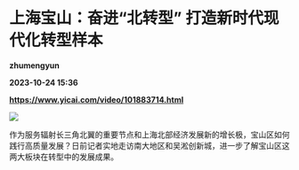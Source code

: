 # 上海宝山：奋进“北转型” 打造新时代现代化转型样本
**zhumengyun**

**2023-10-24 15:36**

**https://www.yicai.com/video/101883714.html**

![](http://imgcdn.yicai.com/vms-new/2023/10/60407179-98e1-4412-a5a4-6a840987200c_qa05.jpg) 

作为服务辐射长三角北翼的重要节点和上海北部经济发展新的增长极，宝山区如何践行高质量发展？日前记者实地走访南大地区和吴淞创新城，进一步了解宝山区这两大板块在转型中的发展成果。